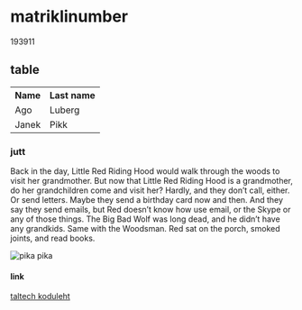 <html>
<body>

<h1>matriklinumber</h1>
<p>193911</p>


<h2>table</h2>

<table style="width:130%">
  <tr>
    <th>Name</th>
    <th>Last name</th> 
  </tr>
  <tr>
    <td>Ago</td>
    <td>Luberg</td>
  </tr>
  <tr>
    <td>Janek</td>
    <td>Pikk</td>
  </tr>
</table>
<h3>jutt</h3>
<p>Back in the day, Little Red Riding Hood would walk through the woods to visit her grandmother.
But now that Little Red Riding Hood is a grandmother, do her grandchildren come and visit her?
Hardly, and they don’t call, either. Or send letters.
Maybe they send a birthday card now and then. And they say they send emails, but Red doesn’t know how use email, or the Skype or any of those things.
The Big Bad Wolf was long dead, and he didn’t have any grandkids.
Same with the Woodsman.
Red sat on the porch, smoked joints, and read books.</p>
<img src="https://leonardo.osnova.io/a52f9fb4-c017-dc22-c280-22beed1c756a/-/scale_crop/600x437/center/-/format/webp/" alt="pika pika">
<h4>link</h4>
<a href="https://www.ttu.ee/"> taltech koduleht </a>
</body>
</html>
